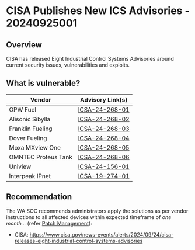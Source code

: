 # CISA Publishes New ICS Advisories - 20240925001

## Overview

CISA has released Eight Industrial Control Systems Advisories around current security issues, vulnerabilities and exploits.

## What is vulnerable?


| Vendor | Advisory Link(s) |
| --- | --- |
| OPW Fuel | [ICSA-24-268-01](https://www.cisa.gov/news-events/ics-advisories/icsa-24-268-01) |
| Alisonic Sibylla | [ICSA-24-268-02](https://www.cisa.gov/news-events/ics-advisories/icsa-24-268-02) |
| Franklin Fueling | [ICSA-24-268-03](https://www.cisa.gov/news-events/ics-advisories/icsa-24-268-03) |
| Dover Fueling | [ICSA-24-268-04](https://www.cisa.gov/news-events/ics-advisories/icsa-24-268-04) |
| Moxa MXview One | [ICSA-24-268-05](https://www.cisa.gov/news-events/ics-advisories/icsa-24-268-05) |
| OMNTEC Proteus Tank | [ICSA-24-268-06](https://www.cisa.gov/news-events/ics-advisories/icsa-24-268-06) |
| Uniview | [ICSA-24-156-01](https://www.cisa.gov/news-events/ics-advisories/icsa-24-156-01) |
| Interpeak IPnet | [ICSA-19-274-01](https://www.cisa.gov/news-events/ics-advisories/icsa-19-274-01) |

## Recommendation

The WA SOC recommends administrators apply the solutions as per vendor instructions to all affected devices within expected timeframe of *one month...* (refer [Patch Management](../guidelines/patch-management.md)):

- CISA: <https://www.cisa.gov/news-events/alerts/2024/09/24/cisa-releases-eight-industrial-control-systems-advisories>
